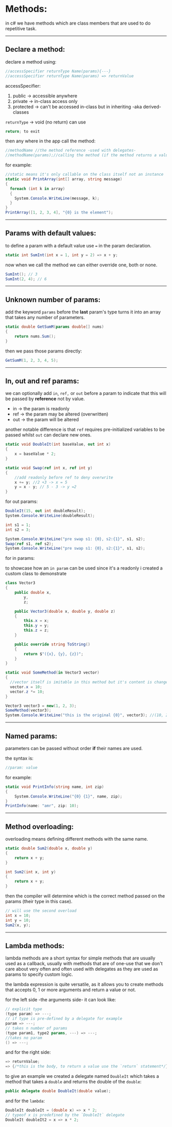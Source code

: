 <!-- @format -->

# Methods:

in c# we have methods which are class members that are used to do repetitive task.

---

## Declare a method:

declare a method using:

```csharp
//accessSpecifier returnType Name(params){---}
//accessSpecifier returnType Name(params) => returnValue
```

accessSpecifier:

1. public -> accessible anywhere
2. private -> in-class access only
3. protected -> can't be accessed in-class but in inheriting -aka derived- classes

`returnType` -> void (no return) can use

```csharp
return; to exit
```

then any where in the app call the method:

```csharp
//methodName //the method reference -used with delegates-
//methodName(params);//calling the method (if the method returns a value this becomes a value)
```

for example:

```csharp
//static means it's only callable on the class itself not an instance
static void PrintArray(int[] array, string message)
{
  foreach (int k in array)
  {
    System.Console.WriteLine(message, k);
  }
}
PrintArray([1, 2, 3, 4], "{0} is the element");
```

---

## Params with default values:

to define a param with a default value use `=` in the param declaration.

```csharp
static int SumInt(int x = 1, int y = 2) => x + y;
```

now when we call the method we can either override one, both or none.

```csharp
SumInt(); // 3
SumInt(2, 4); // 6
```

---

## Unknown number of params:

add the keyword `params` before the **last** param's type turns it into an array that takes any number of parameters.

```csharp
static double GetSumM(params double[] nums)
{
    return nums.Sum();
}
```

then we pass those params directly:

```csharp
GetSumM(1, 2, 3, 4, 5);
```

---

## In, out and ref params:

we can optionally add `in`, `ref,` or `out` before a param to indicate that this will be passed by **reference** not by value.

- in -> the param is readonly
- ref -> the param may be altered (overwritten)
- out -> the param will be altered

another notable difference is that `ref` requires pre-initialized variables to be passed whilst `out` can declare new ones.

```csharp
static void DoubleIt(int baseValue, out int x)
{
    x = baseValue * 2;
}

static void Swap(ref int x, ref int y)
{
    //add readonly before ref to deny overwrite
    x += y; //2 +3 -> x = 5
    y = x - y; // 5 - 3 -> y =2
}
```

for out params:

```csharp
DoubleIt(15, out int doubleResult);
System.Console.WriteLine(doubleResult);

int s1 = 1;
int s2 = 3;

System.Console.WriteLine("pre swap s1: {0}, s2:{1}", s1, s2);
Swap(ref s1, ref s2);
System.Console.WriteLine("pre swap s1: {0}, s2:{1}", s1, s2);
```

for in params:

to showcase how an `in param` can be used since it's a readonly i created a custom class to demonstrate

```csharp
class Vector3
{
    public double x,
        y,
        z;

    public Vector3(double x, double y, double z)
    {
        this.x = x;
        this.y = y;
        this.z = z;
    }

    public override string ToString()
    {
        return $"({x}, {y}, {z})";
    }
}

```

```csharp
static void SomeMethod(in Vector3 vector)
{
  //vector itself is imitable in this method but it's content is changeable
  vector.x = 10;
  vector.z *= 10;
}
```

```csharp
Vector3 vector3 = new(1, 2, 3);
SomeMethod(vector3);
System.Console.WriteLine("this is the original {0}", vector3); //(10, 2, 30)
```

---

## Named params:

parameters can be passed without order **if** their names are used.

the syntax is:

```csharp
//param: value
```

for example:

```csharp
static void PrintInfo(string name, int zip)
{
    System.Console.WriteLine("{0} {1}", name, zip);
}
PrintInfo(name: "amr", zip: 10);
```

---

## Method overloading:

overloading means defining different methods with the same name.

```csharp
static double Sum2(double x, double y)
{
    return x + y;
}

int Sum2(int x, int y)
{
    return x + y;
}
```

then the compiler will determine which is the correct method passed on the params (their type in this case).

```csharp
// will use the second overload
int x = 10;
int y = 10;
Sum2(x, y);
```

---

## Lambda methods:

lambda methods are a short syntax for simple methods that are usually used as a callback, usually with methods that are of one-use that we don't care about very often and often used with delegates as they are used as params to specify custom logic.

the lambda expression is quite versatile, as it allows you to create methods that accepts 0, 1 or more arguments and return a value or not.

for the left side -the arguments side- it can look like:

```csharp
// explicit type
(type param) => ---;
// if type is pre-defined by a delegate for example
param => ---;
// takes n number of params
(type param1, type2 params, ---) => ---;
//takes no param
() => ---;
```

and for the right side:

```csharp
=> returnValue;
=> {/*this is the body, to return a value use the `return` statement*/}
```

to give an example we created a delegate named `DoubleIt` which takes a method that takes a `double` and returns the double of the `double`:

```csharp
public delegate double DoubleIt(double value);
```

and for the `lambda`:

```csharp
DoubleIt doubleIt = (double x) => x * 2;
// typeof x is predefined by the `DoubleIt` delegate
DoubleIt doubleIt2 = x => x * 2;
```
